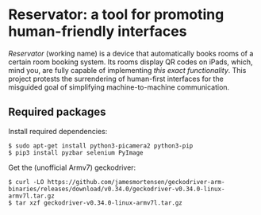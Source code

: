 # Reservator: a tool for promoting human-friendly interfaces

_Reservator_ (working name) is a device that automatically books rooms
of a certain room booking system. Its rooms display QR codes on iPads,
which, mind you, are fully capable of implementing _this exact
functionality_. This project protests the surrendering of human-first
interfaces for the misguided goal of simplifying machine-to-machine
communication.

## Required packages

Install required dependencies:

    $ sudo apt-get install python3-picamera2 python3-pip
    $ pip3 install pyzbar selenium PyImage

Get the (unofficial Armv7) geckodriver:

    $ curl -LO https://github.com/jamesmortensen/geckodriver-arm-binaries/releases/download/v0.34.0/geckodriver-v0.34.0-linux-armv7l.tar.gz
    $ tar xzf geckodriver-v0.34.0-linux-armv7l.tar.gz
